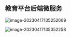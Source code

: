 ## 教育平台后端微服务

![image-20230417135252069](https://gitee.com/alpha5555_admin/img/raw/master/mdimg/image-20230417135252069.png)

![image-20230417135352258](https://gitee.com/alpha5555_admin/img/raw/master/mdimg/image-20230417135352258.png)